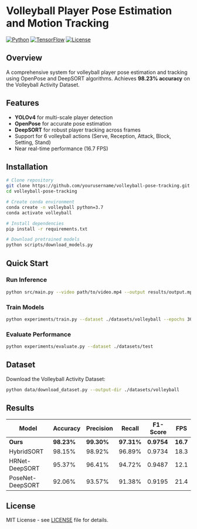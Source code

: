 # Volleyball Player Pose Estimation and Motion Tracking

[![Python](https://img.shields.io/badge/python-3.7%2B-blue)](https://www.python.org/)
[![TensorFlow](https://img.shields.io/badge/tensorflow-1.15-orange)](https://www.tensorflow.org/)
[![License](https://img.shields.io/badge/license-MIT-green)](LICENSE)

## Overview

A comprehensive system for volleyball player pose estimation and tracking using OpenPose and DeepSORT algorithms. Achieves **98.23% accuracy** on the Volleyball Activity Dataset.

## Features

- **YOLOv4** for multi-scale player detection
- **OpenPose** for accurate pose estimation  
- **DeepSORT** for robust player tracking across frames
- Support for 6 volleyball actions (Serve, Reception, Attack, Block, Setting, Stand)
- Near real-time performance (16.7 FPS)

## Installation

```bash
# Clone repository
git clone https://github.com/yourusername/volleyball-pose-tracking.git
cd volleyball-pose-tracking

# Create conda environment
conda create -n volleyball python=3.7
conda activate volleyball

# Install dependencies
pip install -r requirements.txt

# Download pretrained models
python scripts/download_models.py
```

## Quick Start

### Run Inference

```bash
python src/main.py --video path/to/video.mp4 --output results/output.mp4
```

### Train Models

```bash
python experiments/train.py --dataset ./datasets/volleyball --epochs 30
```

### Evaluate Performance

```bash
python experiments/evaluate.py --dataset ./datasets/test
```

## Dataset

Download the Volleyball Activity Dataset:

```bash
python data/download_dataset.py --output-dir ./datasets/volleyball
```

## Results

| Model | Accuracy | Precision | Recall | F1-Score | FPS |
|-------|----------|-----------|--------|----------|-----|
| **Ours** | **98.23%** | **99.30%** | **97.31%** | **0.9754** | **16.7** |
| HybridSORT | 98.15% | 98.92% | 96.89% | 0.9734 | 18.3 |
| HRNet-DeepSORT | 95.37% | 96.41% | 94.72% | 0.9487 | 12.1 |
| PoseNet-DeepSORT | 92.06% | 93.57% | 91.38% | 0.9195 | 21.4 |

## License

MIT License - see [LICENSE](LICENSE) file for details.

